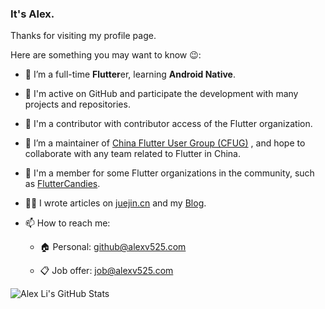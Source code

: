 ### It's Alex.

Thanks for visiting my profile page.

Here are something you may want to know 😉:

- 🌱 I’m a full-time **Flutter**er, learning **Android Native**.

- 🚀 I'm active on GitHub and participate the development with many projects and repositories.

- 🏅 I'm a contributor with contributor access of the Flutter organization.

- 👯 I’m a maintainer of [China Flutter User Group (CFUG)](https://github.com/cfug) , and hope to collaborate with any team related to Flutter in China.

- 🤝 I'm a member for some Flutter organizations in the community, such as [FlutterCandies](https://github.com/fluttercandies).

- ✍🏻 I wrote articles on [juejin.cn](https://juejin.cn/user/606586150596360) and my [Blog](https://blog.alexv525.com/).

- 📫 How to reach me:

  - 🏠 Personal: github@alexv525.com
  
  - 📋 Job offer: job@alexv525.com

![Alex Li's GitHub Stats](https://github-readme-stats.vercel.app/api?username=alexv525&show_icons=true&theme=dracula)
